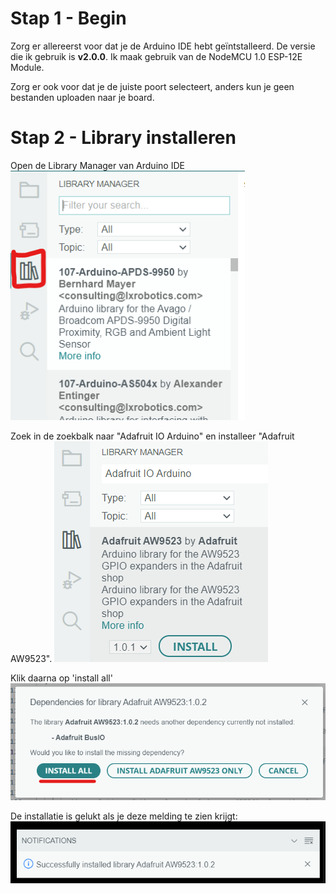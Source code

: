 # Stap 1 - Begin

Zorg er allereerst voor dat je de Arduino IDE hebt geïntstalleerd. De versie die ik gebruik is **v2.0.0**.
Ik maak gebruik van de NodeMCU 1.0 ESP-12E Module. 

Zorg er ook voor dat je de juiste poort selecteert, anders kun je geen bestanden uploaden naar je board. 

# Stap 2 - Library installeren
Open de Library Manager van Arduino IDE
<img src="images\libmanager.png" width="375px" alt="de library manager van Arduino IDE">

Zoek in de zoekbalk naar "Adafruit IO Arduino" en installeer "Adafruit AW9523".
![De Library Manager van Arduino IDE met de zoekbalk](images\libmanager2.png "Library Manager met ingevulde zoekbalk")

Klik daarna op 'install all'
![Install all](images\install_all.png "Install All")

De installatie is gelukt als je deze melding te zien krijgt:
![De installatie is gelukt](images\install_succes.png "success")